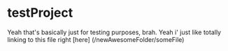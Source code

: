 # testProject
Yeah that's basically just for testing purposes, brah.
Yeah i' just like totally linking to this file right [here] (/newAwesomeFolder/someFile)

